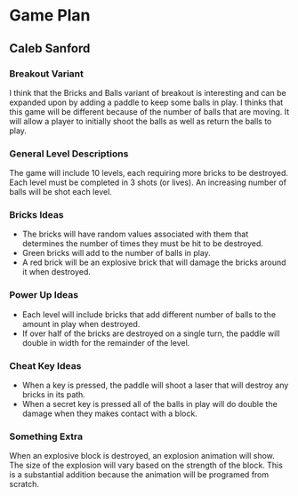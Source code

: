 # Game Plan
## Caleb Sanford
### Breakout Variant
I think that the Bricks and Balls variant of breakout is interesting 
and can be expanded upon by adding a paddle to keep some balls in play.
I thinks that this game will be different because of the number 
of balls that are moving. It will allow a player to initially shoot
the balls as well as return the balls to play.

### General Level Descriptions
The game will include 10 levels, each requiring more bricks to be 
destroyed. Each level must be completed in 3 shots (or lives). An 
increasing number of balls will be shot each level.

### Bricks Ideas
* The bricks will have random values associated with them that determines 
the number of times they must be hit to be destroyed. 
* Green bricks will add to the number of balls in play.
* A red brick will be an explosive brick that will damage the bricks 
around it when destroyed. 

### Power Up Ideas
* Each level will include bricks that add different number of balls to
the amount in play when destroyed.
* If over half of the bricks are destroyed on a single turn, the paddle 
will double in width for the remainder of the level.


### Cheat Key Ideas
* When a key is pressed, the paddle will shoot a laser that will destroy 
any bricks in its path.
* When a secret key is pressed all of the balls in play will do double 
the damage when they makes contact with a block. 


### Something Extra
When an explosive block is destroyed, an explosion animation will 
show. The size of the explosion will vary based on the strength of 
the block. This is a substantial addition because the animation will be 
programed from scratch. 